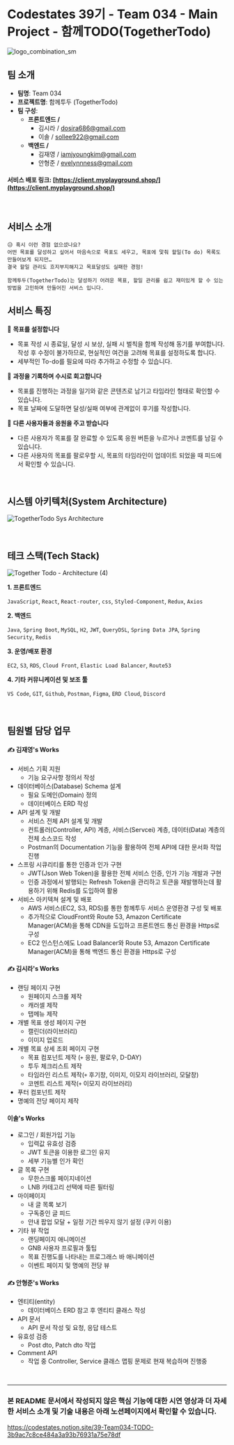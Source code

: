 # Codestates 39기 - Team 034 - Main Project - 함께TODO(TogetherTodo)
![logo_combination_sm](https://user-images.githubusercontent.com/11794683/194974127-caa0cb02-cf8d-4a54-ba26-3b8df1829291.png)
## 팀 소개
- **팀명**: Team 034
- **프로젝트명**: 함께투두 (TogetherTodo)
- **팀 구성**:
    - **프론트엔드 /**
      - 김시라 / dosira686@gmail.com
      - 이솔 / sollee922@gmail.com
    - **백엔드 /** 
      - 김재영 / iamjyoungkim@gmail.com
      - 안형준 / evelynnness@gmail.com

#### **서비스 배포 링크**:  [https://client.myplayground.shop/](https://client.myplayground.shop/)

<br />

## 서비스 소개

```
😥 혹시 이런 경험 없으셨나요?
어떤 목표를 달성하고 싶어서 마음속으로 목표도 세우고, 목표에 맟춰 할일(To do) 목록도 만들어보게 되지만…
결국 할일 관리도 흐지부지해지고 목표달성도 실패한 경험!

함께투두(TogetherTodo)는 달성하기 어려운 목표, 할일 관리를 쉽고 재미있게 할 수 있는 방법을 고민하며 만들어진 서비스 입니다.
```

## 서비스 특징
📝 **목표를 설정합니다**
- 목표 작성 시 종료일, 달성 시 보상, 실패 시 벌칙을 함께 작성해 동기를 부여합니다.
작성 후 수정이 불가하므로, 현실적인 여건을 고려해 목표를 설정하도록 합니다.
- 세부적인 To-do를 필요에 따라 추가하고 수정할 수 있습니다.

💬 **과정을 기록하며 수시로 회고합니다**
- 목표를 진행하는 과정을 일기와 같은 콘텐츠로 남기고 타임라인 형태로 확인할 수 있습니다.
- 목표 날짜에 도달하면 달성/실패 여부에 관계없이 후기를 작성합니다.

📢 **다른 사용자들과 응원을 주고 받습니다**
- 다른 사용자가 목표를 잘 완료할 수 있도록 응원 버튼을 누르거나 코멘트를 남길 수 있습니다.
- 다른 사용자의 목표를 팔로우할 시, 목표의 타임라인이 업데이트 되었을 때 피드에서 확인할 수 있습니다.


<br />

## 시스템 아키텍처(System Architecture)
![TogetherTodo Sys Architecture](https://user-images.githubusercontent.com/11794683/194974131-b6de98ad-7c4b-4e82-a685-b73ab9fc81d0.png)

<br />

## 테크 스택(Tech Stack)
![Together Todo - Architecture (4)](https://user-images.githubusercontent.com/11794683/194974171-21e7a0b3-4ecd-4e81-8e08-88739e6b5c2d.png)

**1. 프론트엔드**

`JavaScript`, `React`, `React-router`, `css`, `Styled-Component`, `Redux`, `Axios`

**2. 백엔드**

`Java`, `Spring Boot`, `MySQL`, `H2`, `JWT`, `QueryDSL`, `Spring Data JPA`, `Spring Security`, `Redis`

**3. 운영/배포 환경**

`EC2`, `S3`, `RDS`, `Cloud Front`, `Elastic Load Balancer`, `Route53`

**4. 기타 커뮤니케이션 및 보조 툴**

`VS Code`, `GIT`, `Github`, `Postman`, `Figma`, `ERD Cloud`, `Discord`

<br />

## 팀원별 담당 업무
#### ✍️ 김재영's Works

- 서비스 기획 지원
    - 기능 요구사항 정의서 작성
- 데이터베이스(Database) Schema 설계
    - 필요 도메인(Domain) 정의
    - 데이터베이스 ERD 작성
- API 설계 및 개발
    - 서비스 전체 API 설계 및 개발
    - 컨트롤러(Controller, API) 계층, 서비스(Servcei) 계층, 데이터(Data) 계층의 전체 소스코드 작성
    - Postman의 Documentation 기능을 활용하여 전체 API에 대한 문서화 작업 진행
- 스프링 시큐리티를 통한 인증과 인가 구현
    - JWT(Json Web Token)을 활용한 전체 서비스 인증, 인가 기능 개발과 구현
    - 인증 과정에서 발행되는 Refresh Token을 관리하고 토큰을 재발행하는데 활용하기 위해 Redis를 도입하여 활용
- 서비스 아키텍쳐 설계 및 배포
    - AWS 서비스(EC2, S3, RDS)를 통한 함께투두 서비스 운영환경 구성 및 배포
    - 추가적으로 CloudFront와 Route 53, Amazon Certificate Manager(ACM)을 통해 CDN을 도입하고 프론트엔드 통신 환경을 Https로 구성
    - EC2 인스턴스에도 Load Balancer와 Route 53, Amazon Certificate Manager(ACM)을 통해 백엔드 통신 환경을 Https로 구성
    
#### ✍️ 김시라's Works

- 랜딩 페이지 구현
    - 원페이지 스크롤 제작
    - 캐러셀 제작
    - 탭메뉴 제작
- 개별 목표 생성 페이지 구현
    - 캘린더(라이브러리)
    - 이미지 업로드
- 개별 목표 상세 조회 페이지 구현
    - 목표 컴포넌트 제작 (`+` 응원, 팔로우, D-DAY)
    - 투두 체크리스트 제작
    - 타임라인 리스트 제작(`+` 후기창, 이미지, 이모지 라이브러리, 모달창)
    - 코멘트 리스트 제작(`+` 이모지 라이브러리)
- 푸터 컴포넌트 제작
- 명예의 전당 페이지 제작

#### 이솔's Works

- 로그인 / 회원가입 기능
    - 입력값 유효성 검증
    - JWT 토큰을 이용한 로그인 유지
    - 세부 기능별 인가 확인
- 글 목록 구현
    - 무한스크롤 페이지네이션
    - LNB 카테고리 선택에 따른 필터링
- 마이페이지
    - 내 글 목록 보기
    - 구독중인 글 피드
    - 안내 팝업 모달 + 일정 기간 띄우지 않기 설정 (쿠키 이용)
- 기타 뷰 작업
    - 랜딩페이지 애니메이션
    - GNB 사용자 프로필과 툴팁
    - 목표 진행도를 나타내는 프로그래스 바 애니메이션
    - 이벤트 페이지 및 명예의 전당 뷰

#### ✍️ 안형준's Works

- 엔티티(entity)
    - 데이터베이스 ERD 참고 후 엔티티 클래스 작성
- API 문서
    - API 문서 작성 및 요청, 응답 테스트
- 유효성 검증
    - Post dto, Patch dto 작업
- Comment API
    - 작업 중 Controller, Service 클래스 맵핑 문제로 현재 복습하며 진행중

<br />

---

### 본 README 문서에서 작성되지 않은 핵심 기능에 대한 시연 영상과 더 자세한 서비스 소개 및 기술 내용은 아래 노션페이지에서 확인할 수 있습니다.

https://codestates.notion.site/39-Team034-TODO-3b9ac7c8ce484a3a93b76931a75e78df
